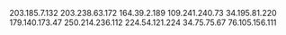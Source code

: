 203.185.7.132
203.238.63.172
164.39.2.189
109.241.240.73
34.195.81.220
179.140.173.47
250.214.236.112
224.54.121.224
34.75.75.67
76.105.156.111
